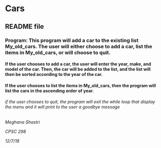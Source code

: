# Cars
## README file
### Program: This program will add a car to the existing list My_old_cars. The user will either choose to add a car, list the items in My_old_cars, or will choose to quit.
#### If the user chooses to add a car, the user will enter the year, make, and model of the car. Then, the car will be added to the list, and the list will then be sorted according to the year of the car.
#### If the user chooses to list the items in My_old_cars, then the program will list the cars in the ascending order of year.
###### if the user chooses to quit, the program will exit the while loop that display the menu and it will print to the user a goodbye message

*Meghana Shastri*

*CPSC 298*

*12/7/18*
